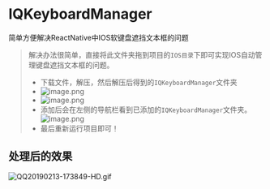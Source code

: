 # IQKeyboardManager
简单方便解决ReactNative中IOS软键盘遮挡文本框的问题

> 解决办法很简单，直接将此文件夹拖到项目的`IOS目录`下即可实现IOS自动管理键盘遮挡文本框的问题。
>
> - 下载文件，解压，然后解压后得到的`IQKeyboardManager`文件夹
> - ![image.png](https://upload-images.jianshu.io/upload_images/8154981-06f2d43fc342bf27.png?imageMogr2/auto-orient/strip%7CimageView2/2/w/1240)
> - ![image.png](https://upload-images.jianshu.io/upload_images/8154981-79f0d51a53c06b51.png?imageMogr2/auto-orient/strip%7CimageView2/2/w/1240)
> - 添加后会在左侧的导航栏看到已添加的`IQKeyboardManager`文件夹。![image.png](https://upload-images.jianshu.io/upload_images/8154981-02b418bdd700c62e.png?imageMogr2/auto-orient/strip%7CimageView2/2/w/1240)
> - 最后重新运行项目即可！

## 处理后的效果

![QQ20190213-173849-HD.gif](https://upload-images.jianshu.io/upload_images/8154981-c936d2fe2e7dcb2a.gif?imageMogr2/auto-orient/strip)